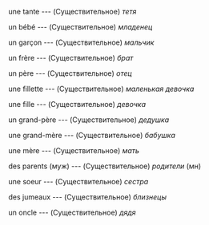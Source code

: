 une tante --- (Существительное)
*тетя*



un bébé --- (Существительное)
*младенец*



un garçon --- (Существительное)
*мальчик*



un frère --- (Существительное)
*брат*



un père --- (Существительное)
*отец*



une fillette --- (Существительное)
*маленькая девочка*



une fille --- (Существительное)
*девочка*



un grand-père --- (Существительное)
*дедушка*



une grand-mère --- (Существительное)
*бабушка*



une mère --- (Существительное)
*мать*



des parents (муж) --- (Существительное)
*родители* (мн)



une soeur --- (Существительное)
*сестра*



des jumeaux --- (Существительное)
*близнецы*



un oncle --- (Существительное)
*дядя*